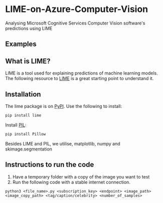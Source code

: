 # LIME-on-Azure-Computer-Vision

Analysing Microsoft Cognitive Services Computer Vision software's predictions using LIME

## Examples




## What is LIME?

LIME is a tool used for explaining predictions of machine learning models. The following resource to [LIME](https://github.com/marcotcr/lime) is a great starting point to understand it.

## Installation

The lime package is on [PyPI](https://pypi.python.org/pypi/lime). Use the following to install:

```sh
pip install lime
```

Install [PIL](https://pypi.python.org/pypi/Pillow/2.2.1):

```sh
pip install Pillow
```

Besides LIME and PIL, we utilise, matplotlib, numpy and skimage.segmentation

## Instructions to run the code
1. Have a temporary folder with a copy of the image you want to test
2. Run the following code with a stable internet connection.

```
python3 <file_name>.py <subscription_key> <endpoint> <image_path> <image_copy_path> <tag/caption/celebrity> <number_of_samples> 
```
